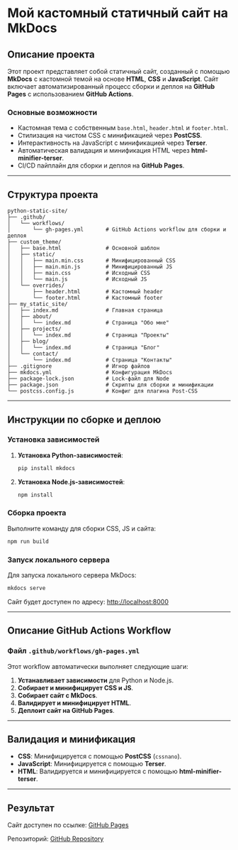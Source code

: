 # Мой кастомный статичный сайт на MkDocs

## Описание проекта

Этот проект представляет собой статичный сайт, созданный с помощью **MkDocs** с кастомной темой на основе **HTML**, **CSS** и **JavaScript**. Сайт включает автоматизированный процесс сборки и деплоя на **GitHub Pages** с использованием **GitHub Actions**.

### Основные возможности

- Кастомная тема с собственным `base.html`, `header.html` и `footer.html`.
- Стилизация на чистом CSS с минификацией через **PostCSS**.
- Интерактивность на JavaScript с минификацией через **Terser**.
- Автоматическая валидация и минификация HTML через **html-minifier-terser**.
- CI/CD пайплайн для сборки и деплоя на **GitHub Pages**.

---

## Структура проекта

```
python-static-site/
├── .github/
│   └── workflows/
│       └── gh-pages.yml       # GitHub Actions workflow для сборки и деплоя
├── custom_theme/
│   ├── base.html              # Основной шаблон
│   ├── static/
│   │   ├── main.min.css       # Минифицированный CSS
│   │   ├── main.min.js        # Минифицированный JS
│   │   ├── main.css           # Исходный CSS
│   │   └── main.js            # Исходный JS
│   └── overrides/
│       ├── header.html        # Кастомный header
│       └── footer.html        # Кастомный footer
├── my_static_site/
│   ├── index.md               # Главная страница
│   ├── about/
│   │   └── index.md           # Страница "Обо мне"
│   ├── projects/
│   │   └── index.md           # Страница "Проекты"
│   ├── blog/
│   │   └── index.md           # Страница "Блог"
│   └── contact/
│       └── index.md           # Страница "Контакты"
├── .gitignore                 # Игнор файлов
├── mkdocs.yml                 # Конфигурация MkDocs
├── package-lock.json          # Lock-файл для Node
├── package.json               # Скрипты для сборки и минификации
└── postcss.config.js          # Конфиг для плагина Post-CSS
```

---

## Инструкции по сборке и деплою

### Установка зависимостей

1. **Установка Python-зависимостей**:

   ```bash
   pip install mkdocs
   ```

2. **Установка Node.js-зависимостей**:

   ```bash
   npm install
   ```

### Сборка проекта

Выполните команду для сборки CSS, JS и сайта:

```bash
npm run build
```

### Запуск локального сервера

Для запуска локального сервера MkDocs:

```bash
mkdocs serve
```

Сайт будет доступен по адресу: [http://localhost:8000](http://localhost:8000)

---

## Описание GitHub Actions Workflow

### Файл `.github/workflows/gh-pages.yml`

Этот workflow автоматически выполняет следующие шаги:

1. **Устанавливает зависимости** для Python и Node.js.
2. **Собирает и минифицирует CSS и JS**.
3. **Собирает сайт с MkDocs**.
4. **Валидирует и минифицирует HTML**.
5. **Деплоит сайт на GitHub Pages**.

---

## Валидация и минификация

- **CSS**: Минифицируется с помощью **PostCSS** (`cssnano`).
- **JavaScript**: Минифицируется с помощью **Terser**.
- **HTML**: Валидируется и минифицируется с помощью **html-minifier-terser**.

---

## Результат

Сайт доступен по ссылке: [GitHub Pages](https://artcherenkov.github.io/python-static-site/)

Репозиторий: [GitHub Repository](https://github.com/artcherenkov/python-static-site)
